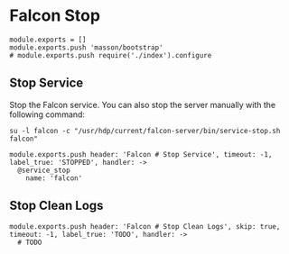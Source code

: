 
# Falcon Stop

    module.exports = []
    module.exports.push 'masson/bootstrap'
    # module.exports.push require('./index').configure

## Stop Service

Stop the Falcon service. You can also stop the server manually with the
following command:

```
su -l falcon -c "/usr/hdp/current/falcon-server/bin/service-stop.sh falcon"
```

    module.exports.push header: 'Falcon # Stop Service', timeout: -1, label_true: 'STOPPED', handler: ->
      @service_stop
        name: 'falcon'

## Stop Clean Logs

    module.exports.push header: 'Falcon # Stop Clean Logs', skip: true, timeout: -1, label_true: 'TODO', handler: ->
      # TODO
